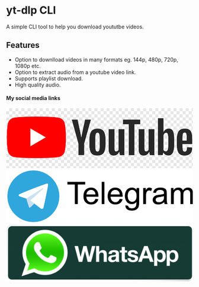 # yt-dlp CLI
A simple CLI tool to help you download yoututbe videos.

## Features
* Option to downlload videos in many formats eg. 144p, 480p, 720p, 1080p etc.
* Option to extract audio from a youtube video link.
* Supports playlist download.
* High quality audio.

#### My social media links
<a href='https://www.youtube.com/channel/UCtVgLGT-EfVYmem6XZFCwYw' target='_blank'>
    <img src='images/yticon.png' style='width: 80; height:25' alt='youtube-icon'></a>
    <a href='https://shadoworbs.t.me' target='_blank'>
    <img src='images/tlogo.png' style='height: 25; width: 80; background: #7cc9f8;' alt='telegram-icon'></a>
    <a href='https://wa.me/+233547348131' target='_blank'>
    <img src='images/walogo.png' style='width: 80; height: 25;' alt='whatsapp-icon'>

